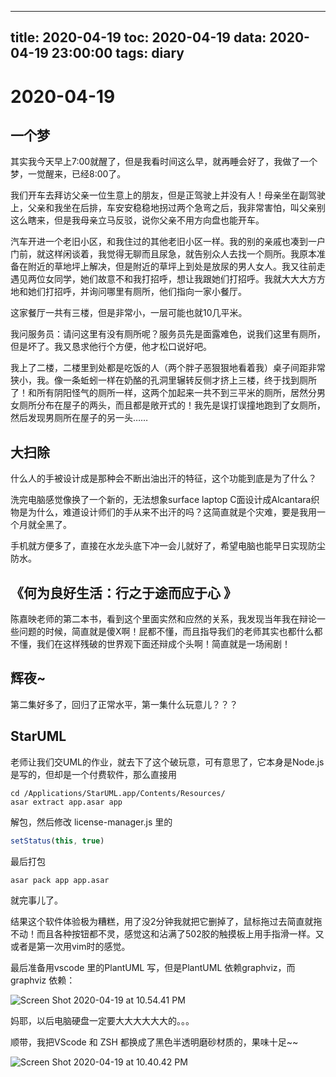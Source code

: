 
---
title: 2020-04-19
toc: 2020-04-19
data: 2020-04-19 23:00:00
tags: diary
---


# 2020-04-19
## 一个梦
其实我今天早上7:00就醒了，但是我看时间这么早，就再睡会好了，我做了一个梦，一觉醒来，已经8:00了。

我们开车去拜访父亲一位生意上的朋友，但是正驾驶上并没有人！母亲坐在副驾驶上，父亲和我坐在后排，车安安稳稳地拐过两个急弯之后，我非常害怕，叫父亲别这么瞎来，但是我母亲立马反驳，说你父亲不用方向盘也能开车。

汽车开进一个老旧小区，和我住过的其他老旧小区一样。我的别的亲戚也凑到一户门前，就这样闲谈着，我觉得无聊而且尿急，就告别众人去找一个厕所。我原本准备在附近的草地坪上解决，但是附近的草坪上到处是放尿的男人女人。我又往前走遇见两位女同学，她们故意不和我打招呼，想让我跟她们打招呼。我就大大大方方地和她们打招呼，并询问哪里有厕所，他们指向一家小餐厅。

这家餐厅一共有三楼，但是非常小，一层可能也就10几平米。

我问服务员：请问这里有没有厕所呢？服务员先是面露难色，说我们这里有厕所，但是坏了。我又恳求他行个方便，他才松口说好吧。

我上了二楼，二楼里到处都是吃饭的人（两个胖子恶狠狠地看着我）桌子间距非常狭小，我。像一条蚯蚓一样在奶酪的孔洞里辗转反侧才挤上三楼，终于找到厕所了！和所有阴阳怪气的厕所一样，这两个加起来一共不到三平米的厕所，居然分男女厕所分布在屋子的两头，而且都是敞开式的！我先是误打误撞地跑到了女厕所，然后发现男厕所在屋子的另一头……

## 大扫除

什么人的手被设计成是那种会不断出油出汗的特征，这个功能到底是为了什么？

洗完电脑感觉像换了一个新的，无法想象surface laptop C面设计成Alcantara织物是为什么，难道设计师们的手从来不出汗的吗？这简直就是个灾难，要是我用一个月就全黑了。

手机就方便多了，直接在水龙头底下冲一会儿就好了，希望电脑也能早日实现防尘防水。

## 《何为良好生活：行之于途而应于心 》

陈嘉映老师的第二本书，看到这个里面实然和应然的关系，我发现当年我在辩论一些问题的时候，简直就是傻X啊！屁都不懂，而且指导我们的老师其实也都什么都不懂，我们在这样残破的世界观下面还辩成个头啊！简直就是一场闹剧！

## 辉夜~

第二集好多了，回归了正常水平，第一集什么玩意儿？？？



## StarUML

老师让我们交UML的作业，就去下了这个破玩意，可有意思了，它本身是Node.js 是写的，但却是一个付费软件，那么直接用

```shell
cd /Applications/StarUML.app/Contents/Resources/
asar extract app.asar app
```

解包，然后修改 license-manager.js 里的

```js
setStatus(this, true)
```

最后打包

```bash
asar pack app app.asar
```

就完事儿了。

结果这个软件体验极为糟糕，用了没2分钟我就把它删掉了，鼠标拖过去简直就拖不动！而且各种按钮都不灵，感觉这和沾满了502胶的触摸板上用手指滑一样。又或者是第一次用vim时的感觉。

最后准备用vscode 里的PlantUML 写，但是PlantUML 依赖graphviz，而graphviz 依赖：

![Screen Shot 2020-04-19 at 10.54.41 PM](https://tva1.sinaimg.cn/large/007S8ZIlly1gdzgut5ybuj316z0u0qs8.jpg)

妈耶，以后电脑硬盘一定要大大大大大大的。。。



顺带，我把VScode 和 ZSH 都换成了黑色半透明磨砂材质的，果味十足~~

![Screen Shot 2020-04-19 at 10.40.42 PM](https://tva1.sinaimg.cn/large/007S8ZIlly1gdzgtjdofsj31c00u0e85.jpg)
